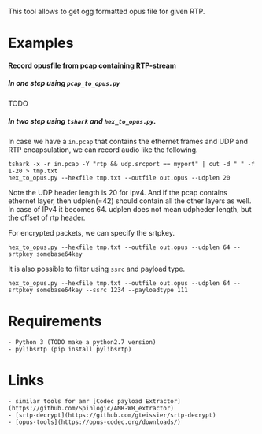 
This tool allows to get ogg formatted opus file for given RTP.

Examples
========

#### Record opusfile from pcap containing RTP-stream

##### In one step using `pcap_to_opus.py`

TODO

##### In two step using `tshark` and `hex_to_opus.py`.

In case we have a `in.pcap` that contains the ethernet frames and UDP and RTP encapsulation, we can record audio like the following.

```
tshark -x -r in.pcap -Y "rtp && udp.srcport == myport" | cut -d " " -f 1-20 > tmp.txt
hex_to_opus.py --hexfile tmp.txt --outfile out.opus --udplen 20
```

Note the UDP header length is 20 for ipv4. And if the pcap contains ethernet layer, then udplen(=42) should contain all the other layers as well. In case of IPv4 it becomes 64. udplen does not mean udpheder length, but the offset of rtp header.

For encrypted packets, we can specify the srtpkey.

```
hex_to_opus.py --hexfile tmp.txt --outfile out.opus --udplen 64 --srtpkey somebase64key
```

It is also possible to filter using `ssrc` and payload type.


```
hex_to_opus.py --hexfile tmp.txt --outfile out.opus --udplen 64 --srtpkey somebase64key --ssrc 1234 --payloadtype 111
```

Requirements
=============

    - Python 3 (TODO make a python2.7 version)
    - pylibsrtp (pip install pylibsrtp)

Links
========

    - similar tools for amr [Codec payload Extractor](https://github.com/Spinlogic/AMR-WB_extractor)
    - [srtp-decrypt](https://github.com/gteissier/srtp-decrypt)
    - [opus-tools](https://opus-codec.org/downloads/)
